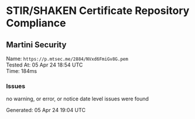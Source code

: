 # STIR/SHAKEN Certificate Repository Compliance

## Martini Security

Name: `https://p.mtsec.me/2884/NVxd6FmiGv8G.pem`\
Tested At: 05 Apr 24 18:54 UTC\
Time: 184ms

### Issues

no warning, or error, or notice date level issues were found

Generated: 05 Apr 24 19:04 UTC